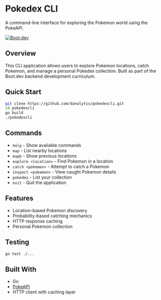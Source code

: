# Pokedex CLI

A command-line interface for exploring the Pokemon world using the PokeAPI.

[![Boot.dev](https://img.shields.io/badge/Boot.dev-Guided%20Project-4f46e5)](https://boot.dev)

## Overview

This CLI application allows users to explore Pokemon locations, catch Pokemon, and manage a personal Pokedex collection. Built as part of the Boot.dev backend development curriculum.

## Quick Start

```bash
git clone https://github.com/danalytis/pokedexcli.git
cd pokedexcli
go build
./pokedexcli
```

## Commands

- `help` - Show available commands
- `map` - List nearby locations
- `mapb` - Show previous locations
- `explore <location>` - Find Pokemon in a location
- `catch <pokemon>` - Attempt to catch a Pokemon
- `inspect <pokemon>` - View caught Pokemon details
- `pokedex` - List your collection
- `exit` - Quit the application

## Features

- Location-based Pokemon discovery
- Probability-based catching mechanics
- HTTP response caching
- Personal Pokemon collection

## Testing

```bash
go test ./...
```

## Built With

- Go
- [PokeAPI](https://pokeapi.co/)
- HTTP client with caching layer
